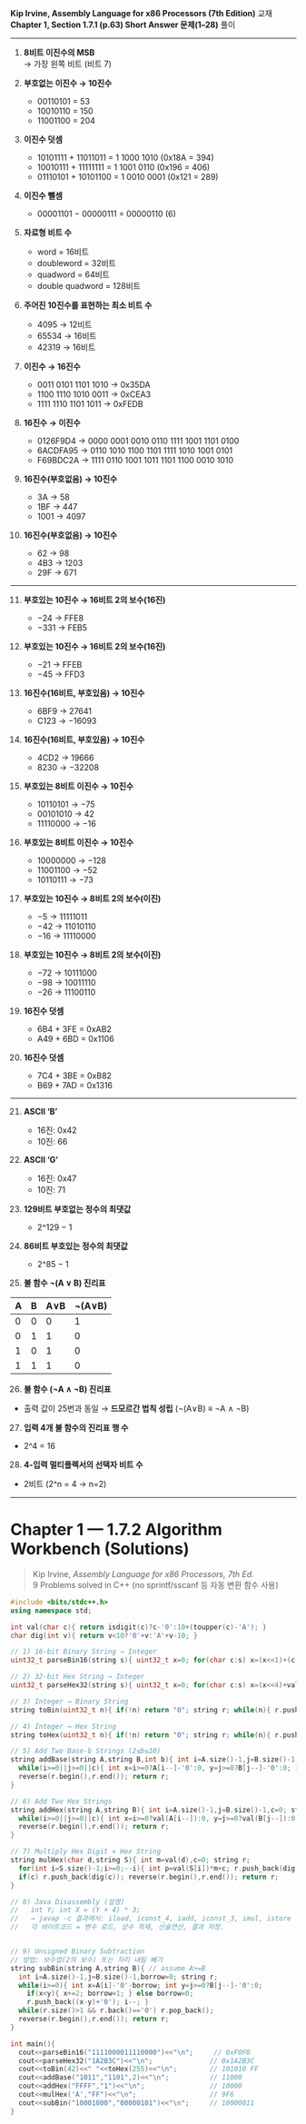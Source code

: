 
**Kip Irvine, Assembly Language for x86 Processors (7th Edition)** 교재
**Chapter 1, Section 1.7.1 (p.63) Short Answer 문제(1–28)** 풀이

---


1. **8비트 이진수의 MSB**  
   → 가장 왼쪽 비트 (비트 7)

2. **부호없는 이진수 → 10진수**  
   - 00110101 = 53  
   - 10010110 = 150  
   - 11001100 = 204

3. **이진수 덧셈**  
   - 10101111 + 11011011 = 1 1000 1010 (0x18A = 394)  
   - 10010111 + 11111111 = 1 1001 0110 (0x196 = 406)  
   - 01110101 + 10101100 = 1 0010 0001 (0x121 = 289)

4. **이진수 뺄셈**  
   - 00001101 − 00000111 = 00000110 (6)

5. **자료형 비트 수**  
   - word = 16비트  
   - doubleword = 32비트  
   - quadword = 64비트  
   - double quadword = 128비트

6. **주어진 10진수를 표현하는 최소 비트 수**  
   - 4095 → 12비트  
   - 65534 → 16비트  
   - 42319 → 16비트

7. **이진수 → 16진수**  
   - 0011 0101 1101 1010 → 0x35DA  
   - 1100 1110 1010 0011 → 0xCEA3  
   - 1111 1110 1101 1011 → 0xFEDB

8. **16진수 → 이진수**  
   - 0126F9D4 → 0000 0001 0010 0110 1111 1001 1101 0100  
   - 6ACDFA95 → 0110 1010 1100 1101 1111 1010 1001 0101  
   - F69BDC2A → 1111 0110 1001 1011 1101 1100 0010 1010

9. **16진수(부호없음) → 10진수**  
   - 3A → 58  
   - 1BF → 447  
   - 1001 → 4097

10. **16진수(부호없음) → 10진수**  
    - 62 → 98  
    - 4B3 → 1203  
    - 29F → 671

---


11. **부호있는 10진수 → 16비트 2의 보수(16진)**  
    - −24 → FFE8  
    - −331 → FEB5

12. **부호있는 10진수 → 16비트 2의 보수(16진)**  
    - −21 → FFEB  
    - −45 → FFD3

13. **16진수(16비트, 부호있음) → 10진수**  
    - 6BF9 → 27641  
    - C123 → −16093

14. **16진수(16비트, 부호있음) → 10진수**  
    - 4CD2 → 19666  
    - 8230 → −32208

15. **부호있는 8비트 이진수 → 10진수**  
    - 10110101 → −75  
    - 00101010 → 42  
    - 11110000 → −16

16. **부호있는 8비트 이진수 → 10진수**  
    - 10000000 → −128  
    - 11001100 → −52  
    - 10110111 → −73

17. **부호있는 10진수 → 8비트 2의 보수(이진)**  
    - −5 → 11111011  
    - −42 → 11010110  
    - −16 → 11110000

18. **부호있는 10진수 → 8비트 2의 보수(이진)**  
    - −72 → 10111000  
    - −98 → 10011110  
    - −26 → 11100110

19. **16진수 덧셈**  
    - 6B4 + 3FE = 0xAB2  
    - A49 + 6BD = 0x1106

20. **16진수 덧셈**  
    - 7C4 + 3BE = 0xB82  
    - B69 + 7AD = 0x1316

---


21. **ASCII ‘B’**  
    - 16진: 0x42  
    - 10진: 66

22. **ASCII ‘G’**  
    - 16진: 0x47  
    - 10진: 71

23. **129비트 부호없는 정수의 최댓값**  
    - 2^129 − 1

24. **86비트 부호있는 정수의 최댓값**  
    - 2^85 − 1

25. **불 함수 ¬(A ∨ B) 진리표**

| A | B | A∨B | ¬(A∨B) |
|---|---|-----|--------|
| 0 | 0 |  0  | 1 |
| 0 | 1 |  1  | 0 |
| 1 | 0 |  1  | 0 |
| 1 | 1 |  1  | 0 |

26. **불 함수 (¬A ∧ ¬B) 진리표**  
   - 출력 값이 25번과 동일 → **드모르간 법칙 성립** (¬(A∨B) ≡ ¬A ∧ ¬B)

27. **입력 4개 불 함수의 진리표 행 수**  
   - 2^4 = 16

28. **4-입력 멀티플렉서의 선택자 비트 수**  
   - 2비트 (2^n = 4 → n=2)

---

# Chapter 1 — 1.7.2 Algorithm Workbench (Solutions)

> Kip Irvine, *Assembly Language for x86 Processors, 7th Ed.*  
> 9 Problems solved in C++ (no sprintf/sscanf 등 자동 변환 함수 사용)

```cpp
#include <bits/stdc++.h>
using namespace std;

int val(char c){ return isdigit(c)?c-'0':10+(toupper(c)-'A'); }
char dig(int v){ return v<10?'0'+v:'A'+v-10; }

// 1) 16-bit Binary String → Integer
uint32_t parseBin16(string s){ uint32_t x=0; for(char c:s) x=(x<<1)+(c-'0'); return x; }

// 2) 32-bit Hex String → Integer
uint32_t parseHex32(string s){ uint32_t x=0; for(char c:s) x=(x<<4)+val(c); return x; }

// 3) Integer → Binary String
string toBin(uint32_t n){ if(!n) return "0"; string r; while(n){ r.push_back((n&1)+'0'); n>>=1; } reverse(r.begin(),r.end()); return r; }

// 4) Integer → Hex String
string toHex(uint32_t n){ if(!n) return "0"; string r; while(n){ r.push_back(dig(n&15)); n>>=4; } reverse(r.begin(),r.end()); return r; }

// 5) Add Two Base-b Strings (2≤b≤10)
string addBase(string A,string B,int b){ int i=A.size()-1,j=B.size()-1,c=0; string r;
  while(i>=0||j>=0||c){ int x=i>=0?A[i--]-'0':0, y=j>=0?B[j--]-'0':0; int s=x+y+c; r.push_back(dig(s%b)); c=s/b; }
  reverse(r.begin(),r.end()); return r;
}

// 6) Add Two Hex Strings
string addHex(string A,string B){ int i=A.size()-1,j=B.size()-1,c=0; string r;
  while(i>=0||j>=0||c){ int x=i>=0?val(A[i--]):0, y=j>=0?val(B[j--]):0; int s=x+y+c; r.push_back(dig(s%16)); c=s/16; }
  reverse(r.begin(),r.end()); return r;
}

// 7) Multiply Hex Digit × Hex String
string mulHex(char d,string S){ int m=val(d),c=0; string r;
  for(int i=S.size()-1;i>=0;--i){ int p=val(S[i])*m+c; r.push_back(dig(p%16)); c=p/16; }
  if(c) r.push_back(dig(c)); reverse(r.begin(),r.end()); return r;
}

// 8) Java Disassembly (설명)
//   int Y; int X = (Y + 4) * 3;
//   → javap -c 결과에서: iload, iconst_4, iadd, iconst_3, imul, istore 등으로 분해됨.
//   각 바이트코드 = 변수 로드, 상수 적재, 산술연산, 결과 저장.


// 9) Unsigned Binary Subtraction
// 방법: 보수법(2의 보수) 또는 자리 내림 빼기
string subBin(string A,string B){ // assume A>=B
  int i=A.size()-1,j=B.size()-1,borrow=0; string r;
  while(i>=0){ int x=A[i]-'0'-borrow; int y=j>=0?B[j--]-'0':0; 
    if(x<y){ x+=2; borrow=1; } else borrow=0;
    r.push_back((x-y)+'0'); i--; }
  while(r.size()>1 && r.back()=='0') r.pop_back();
  reverse(r.begin(),r.end()); return r;
}

int main(){
  cout<<parseBin16("1111000011110000")<<"\n";     // 0xF0F0
  cout<<parseHex32("1A2B3C")<<"\n";              // 0x1A2B3C
  cout<<toBin(42)<<" "<<toHex(255)<<"\n";        // 101010 FF
  cout<<addBase("1011","1101",2)<<"\n";          // 11000
  cout<<addHex("FFFF","1")<<"\n";                // 10000
  cout<<mulHex('A',"FF")<<"\n";                  // 9F6
  cout<<subBin("10001000","00000101")<<"\n";     // 10000011
}
